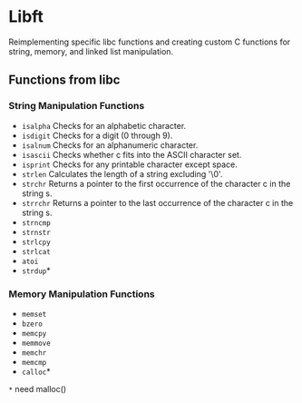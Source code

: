 # Libft
Reimplementing specific libc functions and creating custom C functions for string, memory, and linked list manipulation.

## Functions from libc

### String Manipulation Functions

* `isalpha` Checks for an alphabetic character.
* `isdigit` Checks for a digit (0 through 9).
* `isalnum` Checks for an alphanumeric character.
* `isascii` Checks whether c fits into the ASCII character set.
* `isprint` Checks for any printable character except space.
* `strlen`  Calculates the length of a string excluding '\0'.
* `strchr`  Returns a pointer to the first occurrence of the character c in the string s.
* `strrchr` Returns a pointer to the last occurrence of the character c in the string s.
* `strncmp`
* `strnstr`
* `strlcpy`
* `strlcat`
* `atoi`
* `strdup`*

### Memory Manipulation Functions

* `memset`
* `bzero`
* `memcpy`
* `memmove`
* `memchr`
* `memcmp`
* `calloc`*

`*` need malloc()
